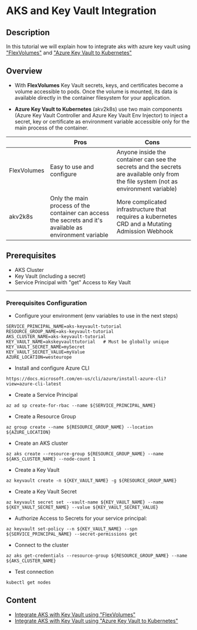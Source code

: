 # AKS and Key Vault Integration

## Description

In this tutorial we will explain how to integrate aks with azure key vault using ["FlexVolumes"](https://github.com/Azure/kubernetes-keyvault-flexvol) and ["Azure Key Vault to Kubernetes"](https://github.com/SparebankenVest/azure-key-vault-to-kubernetes)

## Overview

 - With **FlexVolumes** Key Vault secrets, keys, and certificates become a volume accessible to pods. Once the volume is mounted, its data is available directly in the container filesystem for your application.

 - **Azure Key Vault to Kubernetes** (akv2k8s) use two main components (Azure Key Vault Controller and Azure Key Vault Env Injector) to inject a secret, key or certificate as environment variable accessible only for the main process of the container.

|             | Pros                                                                                                     | Cons                                                                                                                                  |
|-------------|----------------------------------------------------------------------------------------------------------|---------------------------------------------------------------------------------------------------------------------------------------|
| FlexVolumes | Easy to use and configure                                                                                | Anyone inside the container can see the secrets and the secrets are available only from the file system (not as environment variable) |
| akv2k8s     | Only the main process of the container can access the secrets and it's available as environment variable | More complicated infrastructure that requires a kubernetes CRD and a Mutating Admission Webhook                                                                        |

## Prerequisites

 - AKS Cluster
 - Key Vault (including a secret)
 - Service Principal with "get" Access to Key Vault

---

 ### Prerequisites Configuration

 - Configure your environment (env variables to use in the next steps)

 ```
 SERVICE_PRINCIPAL_NAME=aks-keyvault-tutorial
 RESOURCE_GROUP_NAME=aks-keyvault-tutorial
 AKS_CLUSTER_NAME=aks-keyvault-tutorial
 KEY_VAULT_NAME=akskeyvaulttutorial   # Must be globally unique
 KEY_VAULT_SECRET_NAME=mySecret
 KEY_VAULT_SECRET_VALUE=myValue
 AZURE_LOCATION=westeurope
 ```

 - Install and configure Azure CLI

 ```
 https://docs.microsoft.com/en-us/cli/azure/install-azure-cli?view=azure-cli-latest
 ```

- Create a Service Principal

 ```
 az ad sp create-for-rbac --name ${SERVICE_PRINCIPAL_NAME}
 ```

 - Create a Resource Group

 ```
 az group create --name ${RESOURCE_GROUP_NAME} --location ${AZURE_LOCATION}
 ```

 - Create an AKS cluster

 ```
 az aks create --resource-group ${RESOURCE_GROUP_NAME} --name ${AKS_CLUSTER_NAME} --node-count 1
 ```

 - Create a Key Vault
 
 ```
 az keyvault create -n ${KEY_VAULT_NAME} -g ${RESOURCE_GROUP_NAME}
 ```

 - Create a Key Vault Secret

 ```
 az keyvault secret set --vault-name ${KEY_VAULT_NAME} --name ${KEY_VAULT_SECRET_NAME} --value ${KEY_VAULT_SECRET_VALUE}
 ```

 - Authorize Access to Secrets for your service principal:

 ```
 az keyvault set-policy --n ${KEY_VAULT_NAME} --spn ${SERVICE_PRINCIPAL_NAME} --secret-permissions get 
 ```

 - Connect to the cluster

 ```
 az aks get-credentials --resource-group ${RESOURCE_GROUP_NAME} --name ${AKS_CLUSTER_NAME}
 ```

 - Test connection

 ```
 kubectl get nodes
 ```

## Content

 - [Integrate AKS with Key Vault using "FlexVolumes"](/flexvolumes/README.md)
 - [Integrate AKS with Key Vault using "Azure Key Vault to Kubernetes"](/akv2k8s/README.md)
